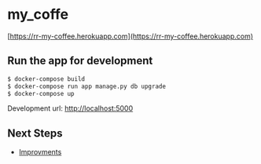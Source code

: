 # my_coffe
[https://rr-my-coffee.herokuapp.com](https://rr-my-coffee.herokuapp.com)

## Run the app for development
```sh
$ docker-compose build
$ docker-compose run app manage.py db upgrade
$ docker-compose up
```

Development url: [http://localhost:5000](http://localhost:5000)
## Next Steps
* [Improvments](https://github.com/HFSVBC/my_coffee/projects/1)
